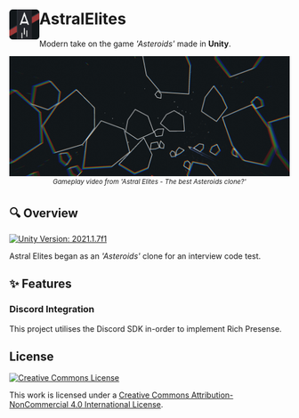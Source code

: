 <h1>
<img src="./src/icon.png" width="54" height="54" align="left" />
AstralElites
</h1>

Modern take on the game _'Asteroids'_ made in **Unity**.

<p align="center">
  <a href="https://www.youtube.com/watch?v=r4RrKXTHTGY"><img src="./img/21-9.png" alt="RPGCore Main Demo"/></a>
  <sup><i>Gameplay video from 'Astral Elites - The best Asteroids clone?'</i></sup>
</p>

## 🔍 Overview

[![Unity Version: 2021.1.7f1](https://img.shields.io/badge/Unity-2021.1.7f1-333333.svg?logo=unity)](https://unity3d.com/get-unity/download/archive)

Astral Elites began as an _'Asteroids'_ clone for an interview code test.

## ✨ Features

### Discord Integration

This project utilises the Discord SDK in-order to implement Rich Presense.

## License

[![Creative Commons License](https://i.creativecommons.org/l/by-nc/4.0/88x31.png)](http://creativecommons.org/licenses/by-nc/4.0/)

This work is licensed under a [Creative Commons Attribution-NonCommercial 4.0 International License](http://creativecommons.org/licenses/by-nc/4.0/).
